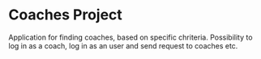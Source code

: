 # Coaches Project

Application for finding coaches, based on specific chriteria.
Possibility to log in as a coach, log in as an user and send request to coaches etc.
